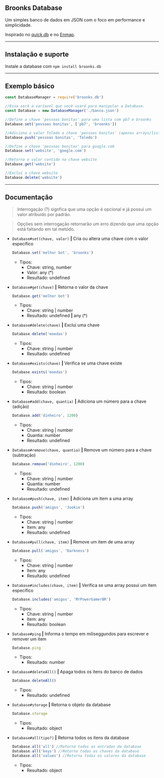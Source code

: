 ## Broonks Database
Um simples banco de dados em JSON com o foco em performance e simplicidade.

Inspirado no [quick.db](https://www.npmjs.com/package/quick.db) e no [Enmap](https://www.npmjs.com/package/enmap).

---

## Instalação e suporte
Instale a database com `npm install broonks.db`

---

## Exemplo básico
```javascript
const DatabaseManager = require('broonks.db')

//Essa será a varíavel que você usará para manipular a Database.
const Database = new DatabaseManager('./banco.json')

//Define a chave 'pessoas bonitas' para uma lista com pb7 e broonks
Database.set('pessoas bonitas', ['pb7', 'broonks'])

//Adiciona o valor Toledo a chave 'pessoas bonitas' (apenas arrays/listas)
Database.push('pessoas bonitas', 'Toledo')

//Define a chave 'pessoas bonitas' para google.com
Database.set('website', 'google.com')

//Retorna o valor contido na chave website
Database.get('website')

//Excluí a chave website
Database.delete('website')
```

---

## Documentação
> Interrogação (?) signfica que uma opção é opcional e já possui um valor atribuído por padrão.

> Opções sem interrogação retornarão um erro dizendo que uma opção está faltando em tal metódo.

- `Database#set(chave, valor)` **|** Cria ou altera uma chave com o valor específico
  ```js
  Database.set('melhor bot', 'broonks')
  ```
  - Tipos:
    - Chave: string, number
    - Valor: any (\*)
    - Resultado: undefined

- `Database#get(chave)` **|** Retorna o valor da chave
  ```js
  Database.get('melhor bot')
  ```
  - Tipos:
    - Chave: string | number
    - Resultado: undefined **|** any (\*)

- `Database#delete(chave)` **|** Exclui uma chave
  ```js
  Database.delete('moedas')
  ```
  - Tipos:
    - Chave: string | number
    - Resultado: undefined

    
- `Database#exists(chave)` **|** Verifica se uma chave existe
  ```js
  Database.exists('moedas')
  ```
  - Tipos:
    - Chave: string | number
    - Resultado: boolean

- `Database#add(chave, quantia)` **|** Adiciona um número para a chave (adição)
  ```js
  Database.add('dinheiro', 1200)
  ```
  - Tipos:
    - Chave: string | number
    - Quantia: number
    - Resultado: undefined

- `Database#remove(chave, quantia)` **|** Remove um número para a chave (subtração)
  ```js
  Database.remove('dinheiro', 1200)
  ```
  - Tipos:
    - Chave: string | number
    - Quantia: number
    - Resultado: undefined


- `Database#push(chave, item)` **|** Adiciona um item a uma array
  ```js
  Database.push('amigos', 'Jookie')
  ```
  - Tipos:
    - Chave: string | number
    - Item: any
    - Resultado: undefined

    
- `Database#pull(chave, item)` **|** Remove um item de uma array
  ```js
  Database.pull('amigos', 'Darkness')
  ```
  - Tipos:
    - Chave: string | number
    - Item: any
    - Resultado: undefined


- `Database#includes(chave, item)` **|** Verifica se uma array possui um item específico
  ```js
  Database.includes('amigos', 'MrPowerGamerBR')
  ```
  - Tipos:
    - Chave: string | number
    - Item: any
    - Resultado: boolean

- `Database#ping` **|** Informa o tempo em miliseggundos para escrever e remover um item
  ```js
  Database.ping
  ```
  - Tipos:
    - Resultado: number


- `Database#deleteAll()` **|** Apaga todos os itens do banco de dados
  ```js
  Database.deleteAll()
  ```
  - Tipos:
    - Resultado: undefined


- `Database#storage` **|** Retorna o objeto da database
  ```js
  Database.storage
  ```
  - Tipos:
    - Resultado: object


- `Database#all(tipo?)` **|** Retorna todos os itens da database
  ```js
  Database.all('all') //Retorna todas as entradas da database
  Database.all('keys') //Retorna todas as chaves da database
  Database.all('values') //Retorna todas os valores da database
  ```
  - Tipos:
    - Resultado: object
